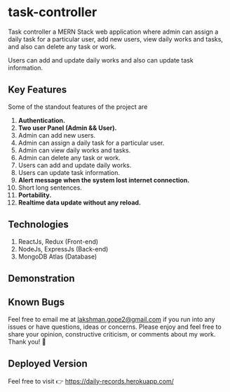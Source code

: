 # task-controller

Task controller a MERN Stack web application where admin can assign a daily task for a particular user, add new users,
view daily works and tasks, and also can delete any task or work.

Users can add and update daily works and also can update task information.

## Key Features
Some of the standout features of the project are

1. <b>Authentication.</b>
2. <b>Two user Panel (Admin && User).</b>
3. Admin can add new users.
4. Admin can assign a daily task for a particular user.
5. Admin can view daily works and tasks.
6. Admin can delete any task or work.
7. Users can add and update daily works.
8. Users can update task information.
9. <b>Alert message when the system lost internet connection.</b>
10. Short long sentences.
11. <b>Portability.</b>
12. <b>Realtime data update without any reload.</b>
 

## Technologies
 
1. ReactJs, Redux (Front-end)
2. NodeJs, ExpressJs (Back-end)
3. MongoDB Atlas (Database)

## Demonstration


## Known Bugs

Feel free to email me at lakshman.gope2@gmail.com if you run into any issues or have questions, ideas or concerns. Please enjoy
and feel free to share your opinion, constructive criticism, or comments about my work. Thank you! 🙂


## Deployed Version

Feel free to visit 👉 https://daily-records.herokuapp.com/
